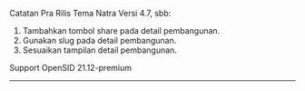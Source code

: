 Catatan Pra Rilis Tema Natra Versi 4.7, sbb:

1. Tambahkan tombol share pada detail pembangunan.
2. Gunakan slug pada detail pembangunan.
3. Sesuaikan tampilan detail pembangunan.

Support OpenSID 21.12-premium


****************************************************************